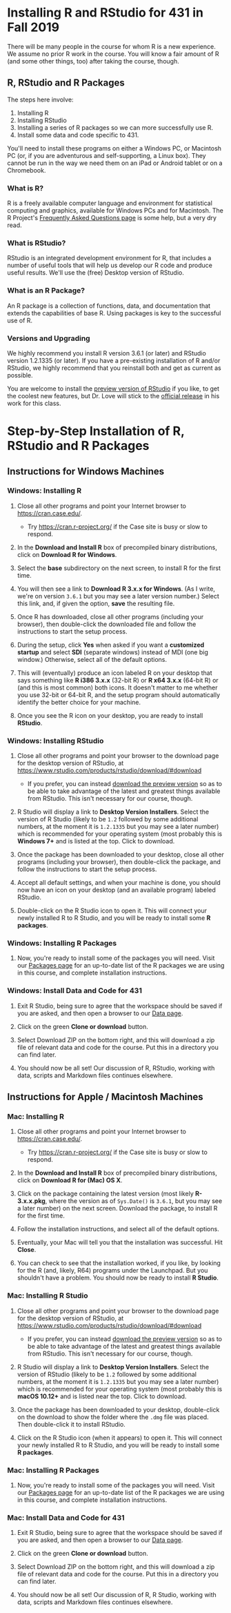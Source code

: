 # Installing R and RStudio for 431 in Fall 2019

There will be many people in the course for whom R is a new experience. We assume no prior R work in the course. You will know a fair amount of R (and some other things, too) after taking the course, though.

## R, RStudio and R Packages

The steps here involve:

1. Installing R
2. Installing RStudio
3. Installing a series of R packages so we can more successfully use R.
4. Install some data and code specific to 431.

You'll need to install these programs on either a Windows PC, or Macintosh PC (or, if you are adventurous and self-supporting, a Linux box). They cannot be run in the way we need them on an iPad or Android tablet or on a Chromebook.

### What is R?

R is a freely available computer language and environment for statistical computing and graphics, available for Windows PCs and for Macintosh. The R Project's [Frequently Asked Questions page](https://cran.r-project.org/faqs.html) is some help, but a very dry read.

### What is RStudio?

RStudio is an integrated development environment for R, that includes a number of useful tools that will help us develop our R code and produce useful results. We'll use the (free) Desktop version of RStudio.

### What is an R Package?

An R package is a collection of functions, data, and documentation that extends the capabilities of base R. Using packages is key to the successful use of R.

### Versions and Upgrading

We highly recommend you install R version 3.6.1 (or later) and RStudio version 1.2.1335 (or later). If you have a pre-existing installation of R and/or RStudio, we highly recommend that you reinstall both and get as current as possible. 

You are welcome to install the [preview version of RStudio](https://www.rstudio.com/products/rstudio/download/preview/) if you like, to get the coolest new features, but Dr. Love will stick to the [official release](https://www.rstudio.com/products/rstudio/download/#download) in his work for this class.

# Step-by-Step Installation of R, RStudio and R Packages

## Instructions for Windows Machines

### Windows: Installing R

1.  Close all other programs and point your Internet browser to https://cran.case.edu/.
    -   Try https://cran.r-project.org/ if the Case site is busy or slow to respond.
    
2.  In the **Download and Install R** box of precompiled binary distributions, click on **Download R for Windows**.

3.  Select the **base** subdirectory on the next screen, to install R for the first time.

4.  You will then see a link to **Download R 3.x.x for Windows**. (As I write, we're on version `3.6.1` but you may see a later version number.) Select this link, and, if given the option, **save** the resulting file.

5.  Once R has downloaded, close all other programs (including your browser), then double-click the downloaded file and follow the instructions to start the setup process.

6.  During the setup, click **Yes** when asked if you want a **customized startup** and select **SDI** (separate windows) instead of MDI (one big window.) Otherwise, select all of the default options.

7.  This will (eventually) produce an icon labeled R on your desktop that says something like **R i386 3.x.x** (32-bit R) or **R x64 3.x.x** (64-bit R) or (and this is most common) both icons. It doesn't matter to me whether you use 32-bit or 64-bit R, and the setup program should automatically identify the better choice for your machine.

8.  Once you see the R icon on your desktop, you are ready to install **RStudio**.

### Windows: Installing RStudio

1.  Close all other programs and point your browser to the download page for the desktop version of RStudio, at https://www.rstudio.com/products/rstudio/download/#download
    - If you prefer, you can instead [download the preview version](https://www.rstudio.com/products/rstudio/download/preview/) so as to be able to take advantage of the latest and greatest things available from RStudio. This isn't necessary for our course, though.

2.  R Studio will display a link to **Desktop Version Installers**. Select the version of R Studio (likely to be `1.2` followed by some additional numbers, at the moment it is `1.2.1335` but you may see a later number) which is recommended for your operating system (most probably this is **Windows 7+** and is listed at the top. Click to download.

3.  Once the package has been downloaded to your desktop, close all other programs (including your browser), then double-click the package, and follow the instructions to start the setup process.

4.  Accept all default settings, and when your machine is done, you should now have an icon on your desktop (and an available program) labeled RStudio.

5.  Double-click on the R Studio icon to open it. This will connect your newly installed R to R Studio, and you will be ready to install some **R packages**.

### Windows: Installing R Packages

1.  Now, you're ready to install some of the packages you will need. Visit our [Packages page](https://github.com/THOMASELOVE/2019-431/blob/master/SOFTWARE/PACKAGES.md) for an up-to-date list of the R packages we are using in this course, and complete installation instructions. 

### Windows: Install Data and Code for 431

1.  Exit R Studio, being sure to agree that the workspace should be saved if you are asked, and then open a browser to our [Data page](https://github.com/THOMASELOVE/2019-431-data).

2.  Click on the green **Clone or download** button.

3.  Select Download ZIP on the bottom right, and this will download a zip file of relevant data and code for the course. Put this in a directory you can find later.

4.  You should now be all set! Our discussion of R, RStudio, working with data, scripts and Markdown files continues elsewhere.

## Instructions for Apple / Macintosh Machines

### Mac: Installing R

1.  Close all other programs and point your Internet browser to https://cran.case.edu/.
    -   Try https://cran.r-project.org/ if the Case site is busy or slow to respond.

2.  In the **Download and Install R** box of precompiled binary distributions, click on **Download R for (Mac) OS X**.

3.  Click on the package containing the latest version (most likely **R-3.x.x.pkg**, where the version as of `Sys.Date()` is `3.6.1`, but you may see a later number) on the next screen. Download the package, to install R for the first time.

4.  Follow the installation instructions, and select all of the default options.

5.  Eventually, your Mac will tell you that the installation was successful. Hit **Close**.

6.  You can check to see that the installation worked, if you like, by looking for the R (and, likely, R64) programs under the Launchpad. But you shouldn't have a problem. You should now be ready to install **R Studio**.

### Mac: Installing R Studio

1.  Close all other programs and point your browser to the download page for the desktop version of RStudio, at https://www.rstudio.com/products/rstudio/download/#download
    - If you prefer, you can instead [download the preview version](https://www.rstudio.com/products/rstudio/download/preview/) so as to be able to take advantage of the latest and greatest things available from RStudio. This isn't necessary for our course, though.

2.  R Studio will display a link to **Desktop Version Installers**. Select the version of RStudio (likely to be `1.2` followed by some additional numbers, at the moment it is `1.2.1335` but you may see a later number) which is recommended for your operating system (most probably this is **macOS 10.12+** and is listed near the top. Click to download.

3.  Once the package has been downloaded to your desktop, double-click on the download to show the folder where the `.dmg` file was placed. Then double-click it to install RStudio.

4.  Click on the R Studio icon (when it appears) to open it. This will connect your newly installed R to R Studio, and you will be ready to install some **R packages**.

### Mac: Installing R Packages

1.  Now, you're ready to install some of the packages you will need. Visit our [Packages page](https://github.com/THOMASELOVE/2019-431/blob/master/SOFTWARE/PACKAGES.md) for an up-to-date list of the R packages we are using in this course, and complete installation instructions. 

### Mac: Install Data and Code for 431

1.  Exit R Studio, being sure to agree that the workspace should be saved if you are asked, and then open a browser to our [Data page](https://github.com/THOMASELOVE/2019-431-data).

2.  Click on the green **Clone or download** button.

3.  Select Download ZIP on the bottom right, and this will download a zip file of relevant data and code for the course. Put this in a directory you can find later.

4.  You should now be all set! Our discussion of R, R Studio, working with data, scripts and Markdown files continues elsewhere.




